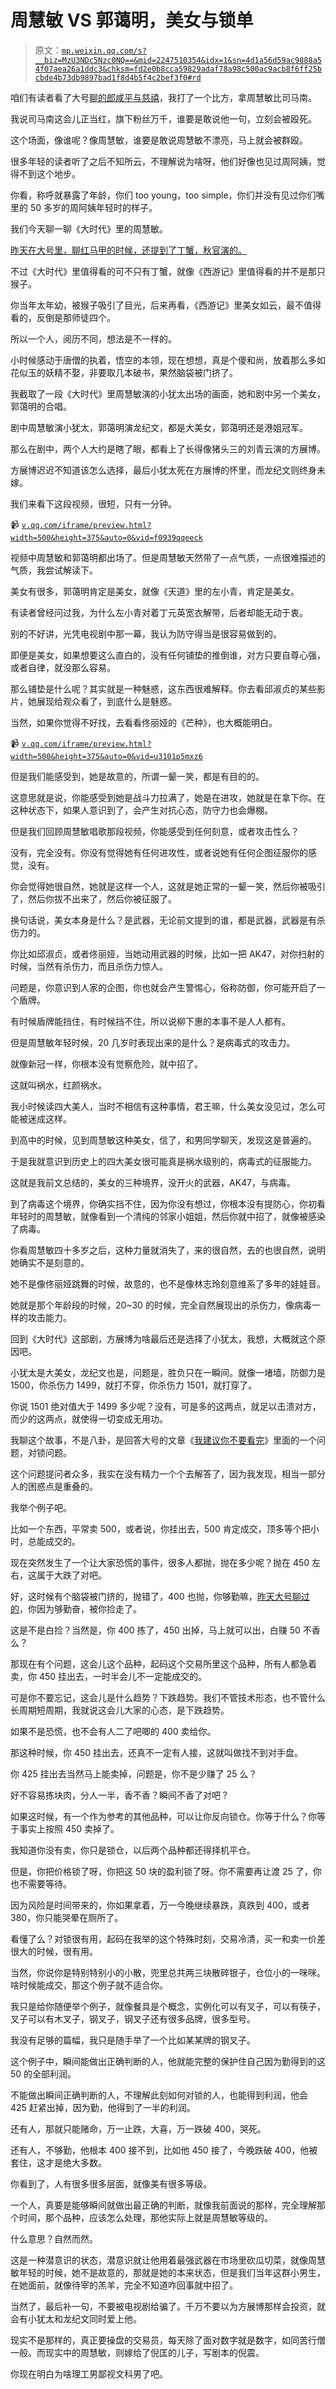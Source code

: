 # 周慧敏 VS 郭蔼明，美女与锁单

> 原文：[`mp.weixin.qq.com/s?__biz=MzU3NDc5Nzc0NQ==&mid=2247510354&idx=1&sn=4d1a56d59ac9888a54f07aea26a1ddc3&chksm=fd2e0b8cca59829adaf78a98c500ac9acb8f6ff25bcbde4b73db9897bad1f8d4b5f4c2bef3f0#rd`](http://mp.weixin.qq.com/s?__biz=MzU3NDc5Nzc0NQ==&mid=2247510354&idx=1&sn=4d1a56d59ac9888a54f07aea26a1ddc3&chksm=fd2e0b8cca59829adaf78a98c500ac9acb8f6ff25bcbde4b73db9897bad1f8d4b5f4c2bef3f0#rd)

咱们有读者看了大号[聊的郎咸平与慈禧](http://mp.weixin.qq.com/s?__biz=MzU0MjYwNDU2Mw==&mid=2247502704&idx=2&sn=3b161438986c61731d925f093fecd2a7&chksm=fb1aa70ccc6d2e1a51c66fcd7cb36209d66673564fdc0f9ef7d0b3e7b26d55ed63ef3a2b3d95&scene=21#wechat_redirect)，我打了一个比方，拿周慧敏比司马南。

我说司马南这会儿正当红，旗下粉丝万千，谁要是敢说他一句，立刻会被殴死。

这个场面，像谁呢？像周慧敏，谁要是敢说周慧敏不漂亮，马上就会被群殴。

很多年轻的读者听了之后不知所云，不理解说为啥呀，他们好像也见过周阿姨，觉得不到这个地步。

你看，称呼就暴露了年龄，你们 too young，too simple，你们并没有见过你们嘴里的 50 多岁的周阿姨年轻时的样子。

我们今天聊一聊《大时代》里的周慧敏。

[昨天在大号里，聊红马甲的时候，还提到了丁蟹，秋官演的。](http://mp.weixin.qq.com/s?__biz=MzU0MjYwNDU2Mw==&mid=2247502725&idx=1&sn=028d0ec9f13fdf7c5053256c781a6ca0&chksm=fb1aa7f9cc6d2eef4ef3bda1c5410c5668b35fc79fab179d52b767dd0bf6f86e8d553a064c6b&scene=21#wechat_redirect)

不过《大时代》里值得看的可不只有丁蟹，就像《西游记》里值得看的并不是那只猴子。 

你当年太年幼，被猴子吸引了目光，后来再看，《西游记》里美女如云，最不值得看的，反倒是那师徒四个。 

所以一个人，阅历不同，想法是不一样的。 

小时候感动于唐僧的执着，悟空的本领，现在想想，真是个傻和尚，放着那么多如花似玉的妖精不娶，非要取几本破书，果然脑袋被门挤了。 

我截取了一段《大时代》里周慧敏演的小犹太出场的画面，她和剧中另一个美女，郭蔼明的合唱。

剧中周慧敏演小犹太，郭蔼明演龙纪文，都是大美女，郭蔼明还是港姐冠军。

那么在剧中，两个人大约是瞎了眼，都看上了长得像猪头三的刘青云演的方展博。 

方展博迟迟不知道该怎么选择，最后小犹太死在方展博的怀里，而龙纪文则终身未嫁。

我们来看下这段视频，很短，只有一分钟。

📹 [`v.qq.com/iframe/preview.html?width=500&height=375&auto=0&vid=f0939qqeeck`](https://v.qq.com/iframe/preview.html?width=500&height=375&auto=0&vid=f0939qqeeck)

视频中周慧敏和郭蔼明都出场了。但是周慧敏天然带了一点气质，一点很难描述的气质，我尝试解读下。

美女有很多，郭蔼明肯定是美女，就像《天道》里的左小青，肯定是美女。

有读者曾经问过我，为什么左小青对着丁元英宽衣解带，后者却能无动于衷。

别的不好讲，光凭电视剧中那一幕，我认为防守得当是很容易做到的。

即便是美女，如果想要这么直白的，没有任何铺垫的推倒谁，对方只要自尊心强，或者自律，就没那么容易。 

那么铺垫是什么呢？其实就是一种魅惑，这东西很难解释。你去看邱淑贞的某些影片，她展现给观众看了，到底什么是魅惑。 

当然，如果你觉得不好找，去看看佟丽娅的《芒种》，也大概能明白。

📹 [`v.qq.com/iframe/preview.html?width=500&height=375&auto=0&vid=u3101p5mxz6`](https://v.qq.com/iframe/preview.html?width=500&height=375&auto=0&vid=u3101p5mxz6)

但是我们能感受到，她是故意的，所谓一颦一笑，都是有目的的。 

这意思就是说，你能感受到她是战斗力拉满了，她是在进攻，她就是在拿下你。在这种状态下，如果人意识到了，会产生对抗心态，防守力也会爆棚。 

但是我们回顾周慧敏唱歌那段视频，你能感受到任何刻意，或者攻击性么？ 

没有，完全没有。你没有觉得她有任何进攻性，或者说她有任何企图征服你的感觉，没有。

你会觉得她很自然，她就是这样一个人，这就是她正常的一颦一笑，然后你被吸引了，然后你拔不出来了，然后你被征服了。

换句话说，美女本身是什么？是武器，无论前文提到的谁，都是武器，武器是有杀伤力的。 

你比如邱淑贞，或者佟丽娅，当她动用武器的时候，比如一把 AK47，对你扫射的时候，当然有杀伤力，而且杀伤力惊人。 

问题是，你意识到人家的企图，你也就会产生警惕心，俗称防御，你可能开启了一个盾牌。

有时候盾牌能挡住，有时候挡不住，所以说柳下惠的本事不是人人都有。

但是周慧敏年轻时候，20 几岁时表现出来的是什么？是病毒式的攻击力。 

就像新冠一样，你根本没有觉察危险，就中招了。 

这就叫祸水，红颜祸水。

我小时候读四大美人，当时不相信有这种事情，君王嘛，什么美女没见过，怎么可能被迷成这样。 

到高中的时候，见到周慧敏这种美女，信了，和男同学聊天，发现这是普遍的。 

于是我就意识到历史上的四大美女很可能真是祸水级别的，病毒式的征服能力。

这就是我前文总结的，美女的三种境界，没开火的武器，AK47，与病毒。

到了病毒这个境界，你确实挡不住，因为你没有想过，你根本没有提防心，你初看年轻时的周慧敏，就像看到一个清纯的邻家小姐姐，然后你就中招了，就像被感染了病毒。 

你看周慧敏四十多岁之后，这种力量就消失了，来的很自然，去的也很自然，说明她确实不是刻意的。 

她不是像佟丽娅跳舞的时候，故意的，也不是像林志玲刻意维系了多年的娃娃音。

她就是那个年龄段的时候，20~30 的时候，完全自然展现出的杀伤力，像病毒一样的攻击能力。

回到《大时代》这部剧，方展博为啥最后还是选择了小犹太，我想，大概就这个原因吧。 

小犹太是大美女，龙纪文也是，问题是，胜负只在一瞬间。就像一堵墙，防御力是 1500，你杀伤力 1499，就打不穿，你杀伤力 1501，就打穿了。 

你说 1501 绝对值大于 1499 多少呢？没有，可是多的这两点，就足以击溃对方，而少的这两点，就使得一切变成无用功。

我聊这个故事，不是八卦，是回答大号的文章《[我建议你不要看完](http://mp.weixin.qq.com/s?__biz=MzU0MjYwNDU2Mw==&mid=2247502667&idx=1&sn=2e41ecbf67f6a389ba23e129cb322ce2&chksm=fb1aa737cc6d2e21a778279184bac9ada47215c2dcb87628a52db33ff691d7d1f4350dcb5e87&scene=21#wechat_redirect)》里面的一个问题，对锁问题。

这个问题提问者众多，我实在没有精力一个个去解答了，因为我发现，相当一部分人的困惑点是重叠的。 

我举个例子吧。 

比如一个东西，平常卖 500，或者说，你挂出去，500 肯定成交，顶多等个把小时，总能成交的。

现在突然发生了一个让大家恐慌的事件，很多人都抛，抛在多少呢？抛在 450 左右，这属于大跌了对吧。 

好，这时候有个脑袋被门挤的，抛错了，400 也抛，你够勤嘛，[昨天大号聊过的](http://mp.weixin.qq.com/s?__biz=MzU0MjYwNDU2Mw==&mid=2247502725&idx=1&sn=028d0ec9f13fdf7c5053256c781a6ca0&chksm=fb1aa7f9cc6d2eef4ef3bda1c5410c5668b35fc79fab179d52b767dd0bf6f86e8d553a064c6b&scene=21#wechat_redirect)，你因为够勤奋，被你捡走了。 

这是不是白捡？当然是，你 400 拣了，450 出掉，马上就可以出，白赚 50 不香么？

那现在有个问题，这会儿这个品种，起码这个交易所里这个品种，所有人都急着卖，你 450 挂出去，一时半会儿不一定能成交的。 

可是你不要忘记，这会儿是什么趋势？下跌趋势。我们不管技术形态，也不管什么长周期短周期，我就说这会儿大家的心态，是下跌趋势。

如果不是恐慌，也不会有人二了吧唧的 400 卖给你。

那这种时候，你 450 挂出去，还真不一定有人接，这就叫做找不到对手盘。 

你 425 挂出去当然马上能卖掉，问题是，你不是少赚了 25 么？

好不容易拣块肉，分人一半，香不香？瞬间不香了对吧？ 

如果这时候，有一个作为参考的其他品种，可以让你反向锁仓。你等于什么？你等于事实上按照 450 卖掉了。 

我知道你没有卖，你只是锁仓，以后两个品种都还得择机平仓。 

但是，你把价格锁了呀，你把这 50 块的盈利锁了呀。你不需要再让渡 25 了，你也不需要等待。

因为风险是时间带来的，你如果拿着，万一今晚继续暴跌，真跌到 400，或者 380，你只能哭晕在厕所了。

看懂了么？对锁很有用，起码在我举的这个特殊时刻，交易冷清，买一和卖一价差很大的时候，很有用。

当然，你说你是特别特别小的小散，兜里总共两三块散碎银子，仓位小的一咪咪。啥时候能成交，那这个例子就不适合你。 

我只是给你随便举个例子，就像餐具是个概念，实例化可以有叉子，可以有筷子，叉子可以有木叉子，钢叉子，钢叉子还有很多品牌，很多型号。

我没有足够的篇幅，我只是随手举了一个比如某某牌的钢叉子。

这个例子中，瞬间能做出正确判断的人，他就能完整的保护住自己因为勤得到的这 50 的全部利润。 

不能做出瞬间正确判断的人，不理解此刻如何对锁的人，也能得到利润，他会 425 赶紧出掉，因为勤，他得到了一半的利润。 

还有人，那就只能赌命，万一止跌，大喜，万一跌破 400，哭死。 

还有人，不够勤，他根本 400 接不到，比如他 450 接了，今晚跌破 400，他被套住，这才是绝大多数。

你看到了，人有很多很多层面，就像美有很多等级。 

一个人，真要是能够瞬间就做出最正确的判断，就像我前面说的那样，完全理解那个时间，那个品种，应该怎么处理，那他实际上就是周慧敏等级的。 

什么意思？自然而然。

这是一种潜意识的状态，潜意识就让他用着最强武器在市场里砍瓜切菜，就像周慧敏年轻的时候，她不是故意的，那就是她的本来状态，但是我们当年这群小男生，在她面前，就像待宰的羔羊，完全不知道咋回事就中招了。

当然了，最后补一句，不要被电视剧给骗了。千万不要以为方展博那样会投资，就会有小犹太和龙纪文同时爱上他。

现实不是那样的，真正要操盘的交易员，每天除了面对数字就是数字，如同苦行僧一般。而现实中的周慧敏，则嫁给了倪匡的儿子，写剧本的倪震。

你现在明白为啥理工男鄙视文科男了吧。